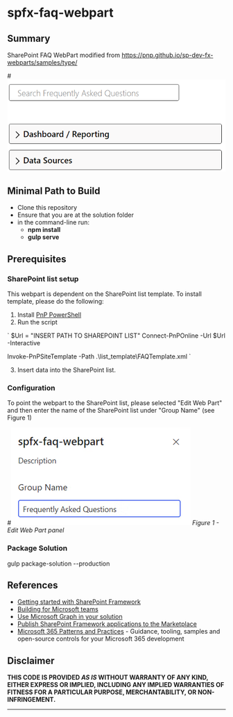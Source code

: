 # spfx-faq-webpart

## Summary

SharePoint FAQ WebPart modified from https://pnp.github.io/sp-dev-fx-webparts/samples/type/

#![Web Part](./documentation/images/Main.png)

## Minimal Path to Build

- Clone this repository
- Ensure that you are at the solution folder
- in the command-line run:
  - **npm install**
  - **gulp serve**

## Prerequisites

### SharePoint list setup

This webpart is dependent on the SharePoint list template.  To install template, please do the following:

1) Install <a href="https://pnp.github.io/powershell/" target="_blank">PnP PowerShell</a>
2) Run the script

`
$Url = "INSERT PATH TO SHAREPOINT LIST"
Connect-PnPOnline -Url $Url -Interactive

Invoke-PnPSiteTemplate -Path .\list_template\FAQTemplate.xml
`

3) Insert data into the SharePoint list.

### Configuration

To point the webpart to the SharePoint list, please selected "Edit Web Part" and then enter the name of the SharePoint list under "Group Name" (see Figure 1)

#![Edit Web Part](./documentation/images/Figure1.png)
*Figure 1 - Edit Web Part panel*

### Package Solution

gulp package-solution --production

## References

- [Getting started with SharePoint Framework](https://docs.microsoft.com/en-us/sharepoint/dev/spfx/set-up-your-developer-tenant)
- [Building for Microsoft teams](https://docs.microsoft.com/en-us/sharepoint/dev/spfx/build-for-teams-overview)
- [Use Microsoft Graph in your solution](https://docs.microsoft.com/en-us/sharepoint/dev/spfx/web-parts/get-started/using-microsoft-graph-apis)
- [Publish SharePoint Framework applications to the Marketplace](https://docs.microsoft.com/en-us/sharepoint/dev/spfx/publish-to-marketplace-overview)
- [Microsoft 365 Patterns and Practices](https://aka.ms/m365pnp) - Guidance, tooling, samples and open-source controls for your Microsoft 365 development

## Disclaimer

**THIS CODE IS PROVIDED _AS IS_ WITHOUT WARRANTY OF ANY KIND, EITHER EXPRESS OR IMPLIED, INCLUDING ANY IMPLIED WARRANTIES OF FITNESS FOR A PARTICULAR PURPOSE, MERCHANTABILITY, OR NON-INFRINGEMENT.**

---